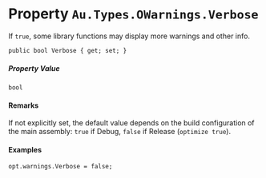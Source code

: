 # Property `Au.Types.OWarnings.Verbose`

If `true`, some library functions may display more warnings and other info.

```
public bool Verbose { get; set; }
```

##### Property Value

`bool`

#### Remarks

If not explicitly set, the default value depends on the build configuration of the main assembly: `true` if Debug, `false` if Release (`optimize true`).

#### Examples

```
opt.warnings.Verbose = false;
```
